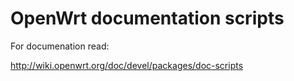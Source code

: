 # OpenWrt documentation scripts

For documenation read:

http://wiki.openwrt.org/doc/devel/packages/doc-scripts
